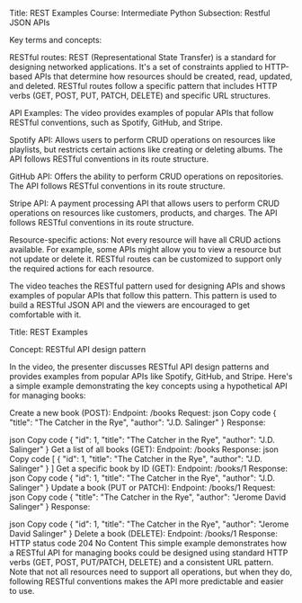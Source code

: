 

Title: REST Examples
Course: Intermediate Python
Subsection: Restful JSON APIs

Key terms and concepts:

RESTful routes: REST (Representational State Transfer) is a standard for designing networked applications. It's a set of constraints applied to HTTP-based APIs that determine how resources should be created, read, updated, and deleted. RESTful routes follow a specific pattern that includes HTTP verbs (GET, POST, PUT, PATCH, DELETE) and specific URL structures.

API Examples: The video provides examples of popular APIs that follow RESTful conventions, such as Spotify, GitHub, and Stripe.

Spotify API: Allows users to perform CRUD operations on resources like playlists, but restricts certain actions like creating or deleting albums. The API follows RESTful conventions in its route structure.

GitHub API: Offers the ability to perform CRUD operations on repositories. The API follows RESTful conventions in its route structure.

Stripe API: A payment processing API that allows users to perform CRUD operations on resources like customers, products, and charges. The API follows RESTful conventions in its route structure.

Resource-specific actions: Not every resource will have all CRUD actions available. For example, some APIs might allow you to view a resource but not update or delete it. RESTful routes can be customized to support only the required actions for each resource.

The video teaches the RESTful pattern used for designing APIs and shows examples of popular APIs that follow this pattern. This pattern is used to build a RESTful JSON API and the viewers are encouraged to get comfortable with it.


Title: REST Examples

Concept: RESTful API design pattern

In the video, the presenter discusses RESTful API design patterns and provides examples from popular APIs like Spotify, GitHub, and Stripe. Here's a simple example demonstrating the key concepts using a hypothetical API for managing books:

Create a new book (POST):
Endpoint: /books
Request:
json
Copy code
{
  "title": "The Catcher in the Rye",
  "author": "J.D. Salinger"
}
Response:

json
Copy code
{
  "id": 1,
  "title": "The Catcher in the Rye",
  "author": "J.D. Salinger"
}
Get a list of all books (GET):
Endpoint: /books
Response:
json
Copy code
[
  {
    "id": 1,
    "title": "The Catcher in the Rye",
    "author": "J.D. Salinger"
  }
]
Get a specific book by ID (GET):
Endpoint: /books/1
Response:
json
Copy code
{
  "id": 1,
  "title": "The Catcher in the Rye",
  "author": "J.D. Salinger"
}
Update a book (PUT or PATCH):
Endpoint: /books/1
Request:
json
Copy code
{
  "title": "The Catcher in the Rye",
  "author": "Jerome David Salinger"
}
Response:

json
Copy code
{
  "id": 1,
  "title": "The Catcher in the Rye",
  "author": "Jerome David Salinger"
}
Delete a book (DELETE):
Endpoint: /books/1
Response: HTTP status code 204 No Content
This simple example demonstrates how a RESTful API for managing books could be designed using standard HTTP verbs (GET, POST, PUT/PATCH, DELETE) and a consistent URL pattern. Note that not all resources need to support all operations, but when they do, following RESTful conventions makes the API more predictable and easier to use.

